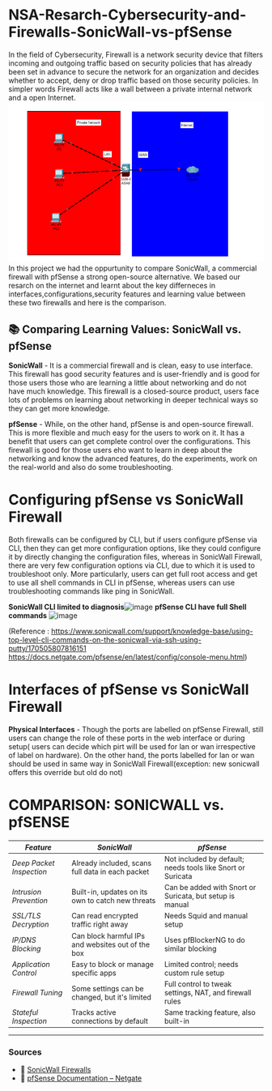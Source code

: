 # NSA-Resarch-Cybersecurity-and-Firewalls-SonicWall-vs-pfSense
In the field of Cybersecurity, Firewall is a network security device that filters incoming and outgoing traffic based on security policies that has already been set in advance to secure the network for an organization and decides whether to accept, deny or drop traffic based on those security policies. In simpler words Firewall acts like a wall between a private internal network and a open Internet.
![Firewall](./Firewall.png)
In this project we had the oppurtunity to compare SonicWall, a commercial firewall with pfSense a strong open-source alternative. We based our resarch on the internet and learnt about the key differneces in interfaces,configurations,security features and learning value between these two firewalls and here is the comparison.
## 📚 Comparing Learning Values: SonicWall vs. pfSense

**SonicWall** - It is a commercial firewall and is clean, easy to use interface. This firewall has good security features and is user-friendly and is good for those users those who are learning a little about networking and do not have much knowledge. This firewall is a closed-source product, users face lots of problems on learning about networking in deeper technical ways so they can get more knowledge.

**pfSense** - While, on the other hand, pfSense is and open-source firewall. This is more flexible and much easy for the users to work on it. It has a benefit that users can get complete control over the configurations. This firewall is good for those users eho want to learn in deep about the networking and know the advanced features, do the experiments, work on the real-world and also do some troubleshooting.

# Configuring pfSense vs SonicWall Firewall
Both firewalls can be configured by CLI, but if users configure pfSense via CLI, then they can get more configuration options, like they could configure it by directly changing the configuration files, whereas in SonicWall Firewall, there are very few configuration options via CLI, due to which it is used to troubleshoot only. More particularly, users can get full root access and get to use all shell commands in CLI in pfSense, whereas users can use troubleshooting commands like ping in SonicWall.

**SonicWall CLI limited to diagnosis**![image](https://github.com/user-attachments/assets/cb82357e-4283-4504-a854-19f6d7c21e25)
**pfSense CLI have full Shell commands** ![image](https://github.com/user-attachments/assets/137b8959-d841-4dcb-9687-99d61ffe3b53)

(Reference : 
https://www.sonicwall.com/support/knowledge-base/using-top-level-cli-commands-on-the-sonicwall-via-ssh-using-putty/170505807816151
https://docs.netgate.com/pfsense/en/latest/config/console-menu.html)


# Interfaces of pfSense vs SonicWall Firewall
**Physical Interfaces** - Though the ports are labelled on pfSense Firewall, still users can change the role of these ports in the web interface or during setup( users can decide which pirt will be used for lan or wan irrespective of label on hardware). On the other hand, the ports labelled for lan or wan should be used in same way in SonicWall Firewall(exception: new sonicwall offers this override but old do not)

#  COMPARISON: SONICWALL vs. pfSENSE

| *Feature*              | *SonicWall*                                                    | *pfSense*                                               |
|--------------------------|------------------------------------------------------------------|-----------------------------------------------------------|
| *Deep Packet Inspection* | Already included, scans full data in each packet                 | Not included by default; needs tools like Snort or Suricata |
| *Intrusion Prevention* | Built-in, updates on its own to catch new threats               | Can be added with Snort or Suricata, but setup is manual  |
| *SSL/TLS Decryption*   | Can read encrypted traffic right away                            | Needs Squid and manual setup                              |
| *IP/DNS Blocking*      | Can block harmful IPs and websites out of the box               | Uses pfBlockerNG to do similar blocking                   |
| *Application Control*  | Easy to block or manage specific apps                           | Limited control; needs custom rule setup                  |
| *Firewall Tuning*      | Some settings can be changed, but it's limited                  | Full control to tweak settings, NAT, and firewall rules   |
| *Stateful Inspection*  | Tracks active connections by default                            | Same tracking feature, also built-in                      |

---

###  Sources

- 🔗 [SonicWall Firewalls](https://www.sonicwall.com/products/firewalls/)
- 🔗 [pfSense Documentation – Netgate](https://docs.netgate.com/pfsense/en/latest/)
